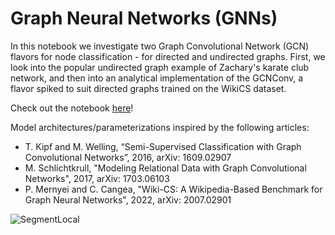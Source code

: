 # Graph Neural Networks (GNNs)

In this notebook we investigate two Graph Convolutional Network (GCN) flavors for node classification - for directed and undirected graphs.
First, we look into the popular undirected graph example of Zachary's karate club network, and then into an analytical implementation of the GCNConv, a flavor spiked to suit directed graphs trained on the WikiCS dataset. 

Check out the notebook [here](https://github.com/astroioannaki/Graph-Neural-Networks/blob/main/GNNs%20-%20Node%20classification%20with%20Graph%20Convolutional%20Network%20(GCN).ipynb)!

Model architectures/parameterizations inspired by the following articles:
- T. Kipf and M. Welling, “Semi-Supervised Classification with Graph Convolutional Networks”, 2016, arXiv: 1609.02907
- M. Schlichtkrull, "Modeling Relational Data with Graph Convolutional Networks", 2017, arXiv: 1703.06103
- P. Mernyei and C. Cangea, "Wiki-CS: A Wikipedia-Based Benchmark for Graph Neural Networks", 2022, arXiv: 2007.02901

![SegmentLocal](emdir.gif "gif")
